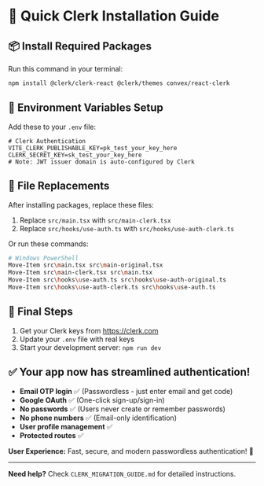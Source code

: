 # 🚀 Quick Clerk Installation Guide

## 📦 Install Required Packages

Run this command in your terminal:

```bash
npm install @clerk/clerk-react @clerk/themes convex/react-clerk
```

## 🔑 Environment Variables Setup

Add these to your `.env` file:

```env
# Clerk Authentication
VITE_CLERK_PUBLISHABLE_KEY=pk_test_your_key_here
CLERK_SECRET_KEY=sk_test_your_key_here
# Note: JWT issuer domain is auto-configured by Clerk
```

## 🔄 File Replacements

After installing packages, replace these files:

1. Replace `src/main.tsx` with `src/main-clerk.tsx`
2. Replace `src/hooks/use-auth.ts` with `src/hooks/use-auth-clerk.ts`

Or run these commands:

```bash
# Windows PowerShell
Move-Item src\main.tsx src\main-original.tsx
Move-Item src\main-clerk.tsx src\main.tsx
Move-Item src\hooks\use-auth.ts src\hooks\use-auth-original.ts
Move-Item src\hooks\use-auth-clerk.ts src\hooks\use-auth.ts
```

## 🎯 Final Steps

1. Get your Clerk keys from https://clerk.com
2. Update your `.env` file with real keys
3. Start your development server: `npm run dev`

## ✅ Your app now has streamlined authentication!

- **Email OTP login** ✅ (Passwordless - just enter email and get code)
- **Google OAuth** ✅ (One-click sign-up/sign-in)
- **No passwords** ✅ (Users never create or remember passwords)
- **No phone numbers** ✅ (Email-only identification)
- **User profile management** ✅
- **Protected routes** ✅

**User Experience:** Fast, secure, and modern passwordless authentication! 🚀

---

**Need help?** Check `CLERK_MIGRATION_GUIDE.md` for detailed instructions.